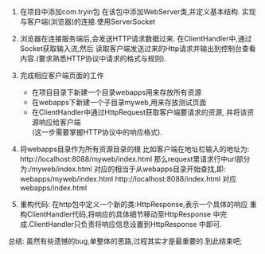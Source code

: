 1. 在项目中添加com.tryin包
	在该包中添加WebServer类,并定义基本结构.
	实现与客户端(浏览器)的连接.使用ServerSocket

2. 浏览器在连接服务端后,会发送HTTP请求数据过来.
	在ClientHandler中,通过Socket获取输入流,然后
	读取客户端发送过来的Http请求并输出到控制台查看
	内容.(要求熟悉HTTP协议中请求的格式与规则).

3. 完成相应客户端页面的工作
	- 在项目目录下新建一个目录webapps用来存放所有资源
	- 在webapps下新建一个子目录myweb,用来存放测试页面
	- 在ClientHandler中通过HttpRequest获取客户端要请求的资源,
	并将该资源响应给客户端   
	(这一步需要掌握HTTP协议中的响应格式). 

4. 将webapps目录作为所有资源目录的根 
	比如客户端在地址栏输入的地址为:
	http://localhost:8088/myweb/index.html
	那么request里请求行中url部分为:/myweb/index.html
	对应的相当于从webapps目录开始查找,即:
	webapps/myweb/index.html
	http://localhost:8088/index.html
	对应webapps/index.html

5. 重构代码:
	在http包中定义一个新的类:HttpResponse,表示一个具体的响应
	重构ClientHandler代码,将响应的具体细节移动至HttpResponse
	中完成.ClientHandler只负责将响应信息设置到HttpResponse
	中即可.

总结: 虽然有些遗憾的bug,单整体的思路,过程其实才是最重要的.到此结束吧;


